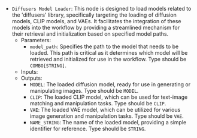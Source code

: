 - `Diffusers Model Loader`: This node is designed to load models related to the 'diffusers' library, specifically targeting the loading of diffusion models, CLIP models, and VAEs. It facilitates the integration of these models into the workflow by providing a streamlined mechanism for their retrieval and initialization based on specified model paths.
    - Parameters:
        - `model_path`: Specifies the path to the model that needs to be loaded. This path is critical as it determines which model will be retrieved and initialized for use in the workflow. Type should be `COMBO[STRING]`.
    - Inputs:
    - Outputs:
        - `MODEL`: The loaded diffusion model, ready for use in generating or manipulating images. Type should be `MODEL`.
        - `CLIP`: The loaded CLIP model, which can be used for text-image matching and manipulation tasks. Type should be `CLIP`.
        - `VAE`: The loaded VAE model, which can be utilized for various image generation and manipulation tasks. Type should be `VAE`.
        - `NAME_STRING`: The name of the loaded model, providing a simple identifier for reference. Type should be `STRING`.
